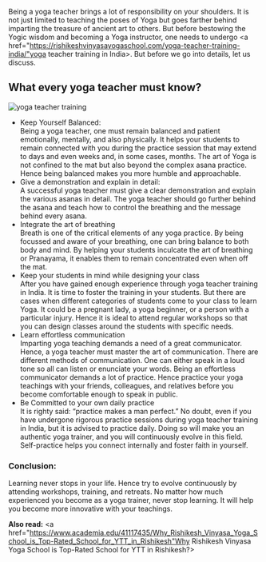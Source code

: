 Being a yoga teacher brings a lot of responsibility on your shoulders. It is not just limited to teaching the poses of Yoga but goes farther behind imparting the treasure of ancient art to others. But before bestowing the Yogic wisdom and becoming a Yoga instructor, one needs to undergo <a href="https://rishikeshvinyasayogaschool.com/yoga-teacher-training-india/"yoga teacher training in India></a>. But before we go into details, let us discuss.
<p><h2>What every yoga teacher must know?</h2></p>
<img src="https://rishikeshvinyasayogaschool.com/wp-content/uploads/2019/05/Various-Styles-of-Yoga-1170x658.jpg" alt="yoga teacher training">
<ul>
  <li>Keep Yourself Balanced:</li> Being a yoga teacher, one must remain balanced and patient emotionally, mentally, and also physically. It helps your students to remain connected with you during the practice session that may extend to days and even weeks and, in some cases, months. The art of Yoga is not confined to the mat but also beyond the complex asana practice. Hence being balanced makes you more humble and approachable.
 
<li>Give a demonstration and explain in detail:</li> A successful yoga teacher must give a clear demonstration and explain the various asanas in detail. The yoga teacher should go further behind the asana and teach how to control the breathing and the message behind every asana. 
 
<li>Integrate the art of breathing</li> Breath is one of the critical elements of any yoga practice. By being focussed and aware of your breathing, one can bring balance to both body and mind. By helping your students inculcate the art of breathing or Pranayama, it enables them to remain concentrated even when off the mat.
 
<li>Keep your students in mind while designing your class</li> After you have gained enough experience through yoga teacher training in India. It is time to foster the training in your students. But there are cases when different categories of students come to your class to learn Yoga. It could be a pregnant lady, a yoga beginner, or a person with a particular injury. Hence it is ideal to attend regular workshops so that you can design classes around the students with specific needs.
 
<li>Learn effortless communication</li> Imparting yoga teaching demands a need of a great communicator. Hence, a yoga teacher must master the art of communication. There are different methods of communication. One can either speak in a loud tone so all can listen or enunciate your words. Being an effortless communicator demands a lot of practice. Hence practice your yoga teachings with your friends, colleagues, and relatives before you become comfortable enough to speak in public. 
 
<li>Be Committed to your own daily practice</li> It is righty said: “practice makes a man perfect.” No doubt, even if you have undergone rigorous practice sessions during yoga teacher training in India, but it is advised to practice daily. Doing so will make you an authentic yoga trainer, and you will continuously evolve in this field. Self-practice helps you connect internally and foster faith in yourself.</ul>

<h3>Conclusion:</h3> 

<p>Learning never stops in your life. Hence try to evolve continuously by attending workshops, training, and retreats. No matter how much experienced you become as a yoga trainer, never stop learning. It will help you become more innovative with your teachings.</p>

<b>Also read:</b>  <a href="https://www.academia.edu/41117435/Why_Rishikesh_Vinyasa_Yoga_School_is_Top-Rated_School_for_YTT_in_Rishikesh"Why Rishikesh Vinyasa Yoga School is Top-Rated School for YTT in Rishikesh?></a>
